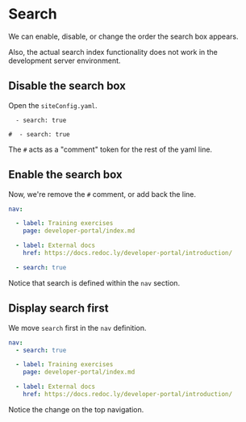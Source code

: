 # Search

We can enable, disable, or change the order the search box appears.

Also, the actual search index functionality does not work in the development server environment.

## Disable the search box

Open the `siteConfig.yaml`.

```before
  - search: true
```
```after
#  - search: true
```

The `#` acts as a "comment" token for the rest of the yaml line.


## Enable the search box

Now, we're remove the `#` comment, or add back the line.

```yaml
nav:

  - label: Training exercises
    page: developer-portal/index.md

  - label: External docs
    href: https://docs.redoc.ly/developer-portal/introduction/

  - search: true
```

Notice that search is defined within the `nav` section.

## Display search first

We move `search` first in the `nav` definition.

```yaml
nav:
  - search: true

  - label: Training exercises
    page: developer-portal/index.md

  - label: External docs
    href: https://docs.redoc.ly/developer-portal/introduction/
```

Notice the change on the top navigation.
